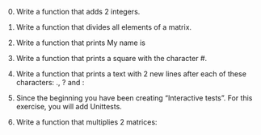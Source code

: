 0. Write a function that adds 2 integers.

1. Write a function that divides all elements of a matrix.

2. Write a function that prints My name is <first name> <last name>

3. Write a function that prints a square with the character #.

4. Write a function that prints a text with 2 new lines after each of these characters: ., ? and :

5. Since the beginning you have been creating “Interactive tests”. For this exercise, you will add Unittests.

6. Write a function that multiplies 2 matrices:


